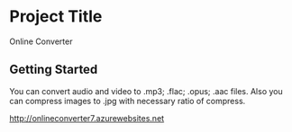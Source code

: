 # Project Title

Online Converter

## Getting Started

You can convert audio and video to .mp3; .flac; .opus; .aac files. Also you can compress images to .jpg with necessary ratio of compress.

http://onlineconverter7.azurewebsites.net
